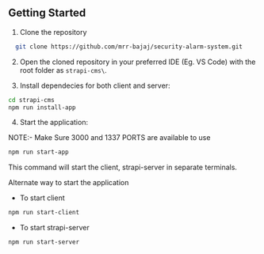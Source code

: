 ## Getting Started

1. Clone the repository

```bash
  git clone https://github.com/mrr-bajaj/security-alarm-system.git
```

2. Open the cloned repository in your preferred IDE (Eg. VS Code) with the root folder as `strapi-cms\`.

3. Install dependecies for both client and server:

```bash
cd strapi-cms
npm run install-app
```

4. Start the application:

NOTE:- Make Sure 3000 and 1337 PORTS are available to use

```bash
npm run start-app
```

This command will start the client, strapi-server in separate terminals.

Alternate way to start the application

- To start client

```bash
npm run start-client
```

- To start strapi-server

```bash
npm run start-server
```
